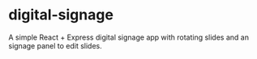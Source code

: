 # digital-signage
A simple React + Express digital signage app with rotating slides and an signage panel to edit slides. 
